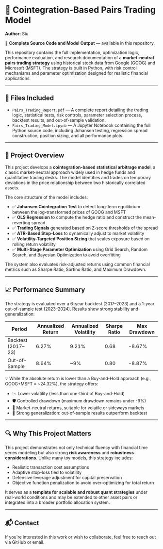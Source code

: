 # 🧠 Cointegration-Based Pairs Trading Model

**Author:** Siu 

📂 **Complete Source Code and Model Output** — available in this repository.

This repository contains the full implementation, optimization logic, performance evaluation, and research documentation of a **market-neutral pairs trading strategy** using historical stock data from Google (GOOG) and Microsoft (MSFT). The strategy is built in Python, with risk control mechanisms and parameter optimization designed for realistic financial applications.

---

## 📁 Files Included

- `Pairs_Trading_Report.pdf` — A complete report detailing the trading logic, statistical tests, risk controls, parameter selection process, backtest results, and out-of-sample validation.  
- `Pairs_Trading_Model.ipynb` — A Jupyter Notebook containing the full Python source code, including Johansen testing, regression spread construction, position sizing, and all performance plots.

---

## 📌 Project Overview

This project develops a **cointegration-based statistical arbitrage model**, a classic market-neutral approach widely used in hedge funds and quantitative trading desks. The model identifies and trades on temporary deviations in the price relationship between two historically correlated assets.

The core structure of the model includes:

- ✅ **Johansen Cointegration Test** to detect long-term equilibrium between the log-transformed prices of GOOG and MSFT  
- ✅ **OLS Regression** to compute the hedge ratio and construct the mean-reverting spread  
- ✅ **Trading Signals** generated based on Z-score thresholds of the spread  
- ✅ **ATR-Based Stop-Loss** to dynamically adjust to market volatility  
- ✅ **Volatility-Targeted Position Sizing** that scales exposure based on rolling return volatility  
- ✅ **Multi-Stage Parameter Optimization** using Grid Search, Random Search, and Bayesian Optimization to avoid overfitting

The system also evaluates risk-adjusted returns using common financial metrics such as Sharpe Ratio, Sortino Ratio, and Maximum Drawdown.

---

## 📈 Performance Summary

The strategy is evaluated over a 6-year backtest (2017–2023) and a 1-year out-of-sample test (2023–2024). Results show strong stability and generalization:

| Period             | Annualized Return | Annualized Volatility | Sharpe Ratio | Max Drawdown |
|-------------------|-------------------|------------------------|--------------|--------------|
| Backtest (2017–23)| 6.27%             | 9.21%                  | 0.68         | -8.67%       |
| Out-of-Sample     | 8.64%             | ~9%                    | 0.80         | -8.87%       |

💡 While the absolute return is lower than a Buy-and-Hold approach (e.g., GOOG+MSFT = ~24.32%), the strategy offers:

- 📉 Lower volatility (less than one-third of Buy-and-Hold)  
- 🛡️ Controlled drawdown (maximum drawdown remains under -9%)  
- 🔁 Market-neutral returns, suitable for volatile or sideways markets  
- 🧠 Strong generalization: out-of-sample results outperform backtest

---

## 🔍 Why This Project Matters

This project demonstrates not only technical fluency with financial time series modeling but also strong **risk awareness** and **robustness considerations**. Unlike many toy models, this strategy includes:

- Realistic transaction cost assumptions  
- Adaptive stop-loss tied to volatility  
- Defensive leverage adjustment for capital preservation  
- Objective function penalization to avoid over-optimizing for total return

It serves as a **template for scalable and robust quant strategies** under real-world conditions and may be extended to other asset pairs or integrated into a broader portfolio allocation system.

---

## 📬 Contact

If you're interested in this work or wish to collaborate, feel free to reach out via GitHub or email.

